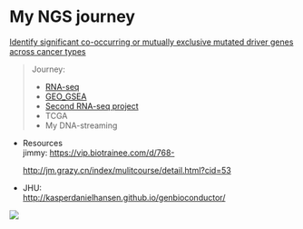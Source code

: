 # My NGS journey

[Identify significant co-occurring or mutually exclusive mutated driver genes across cancer types](https://github.com/LuchaoQi/FCBB2019Spring)

> Journey:
>
> * [RNA-seq](https://github.com/LuchaoQi/NGS/tree/master/rna-seq)
> * [GEO_GSEA](https://github.com/LuchaoQi/NGS/tree/master/GEO_GSEA)
> * [Second RNA-seq project](https://github.com/LuchaoQi/NGS/tree/master/rna-seq-2ndproj)
> * TCGA
> * My DNA-streaming



* Resources  
  jimmy: 
  <https://vip.biotrainee.com/d/768-> 

  http://jm.grazy.cn/index/mulitcourse/detail.html?cid=53 

  

* JHU:  
<http://kasperdanielhansen.github.io/genbioconductor/>

![](https://media.giphy.com/media/QYPvVL1CheVXO/giphy.gif)
